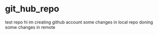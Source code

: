 # git_hub_repo
test repo
hi im creating github account
some changes in local repo
doning somw changes in remote
